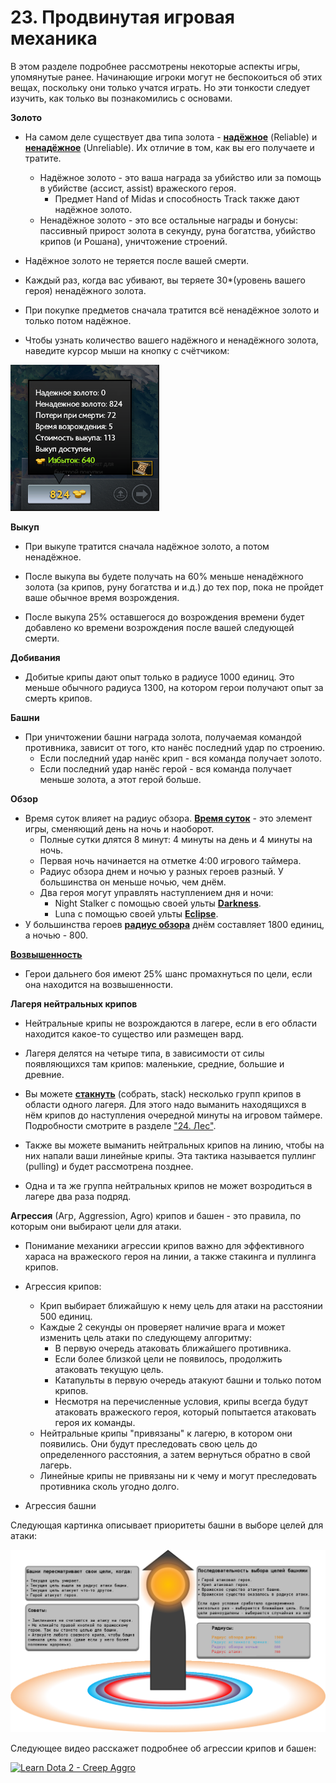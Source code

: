 # 23. Продвинутая игровая механика

В этом разделе подробнее рассмотрены некоторые аспекты игры,  упомянутые ранее. Начинающие игроки могут не беспокоиться об этих вещах, поскольку они только учатся играть. Но эти тонкости следует изучить, как только вы познакомились с основами.

**Золото**

* На самом деле существует два типа золота - [**надёжное**](https://dota2-ru.gamepedia.com/%D0%97%D0%BE%D0%BB%D0%BE%D1%82%D0%BE#.D0.9D.D0.B0.D0.B4.D0.B5.D0.B6.D0.BD.D0.BE.D0.B5_.D0.B8_.D0.BD.D0.B5.D0.BD.D0.B0.D0.B4.D0.B5.D0.B6.D0.BD.D0.BE.D0.B5_.D0.B7.D0.BE.D0.BB.D0.BE.D1.82.D0.BE) (Reliable) и [**ненадёжное**](https://dota2-ru.gamepedia.com/%D0%97%D0%BE%D0%BB%D0%BE%D1%82%D0%BE#.D0.9D.D0.B0.D0.B4.D0.B5.D0.B6.D0.BD.D0.BE.D0.B5_.D0.B8_.D0.BD.D0.B5.D0.BD.D0.B0.D0.B4.D0.B5.D0.B6.D0.BD.D0.BE.D0.B5_.D0.B7.D0.BE.D0.BB.D0.BE.D1.82.D0.BE) (Unreliable). Их отличие в том, как вы его получаете и тратите.
    * Надёжное золото - это ваша награда за убийство или за помощь в убийстве (ассист, assist) вражеского героя.
        * Предмет Hand of Midas и способность Track также дают надёжное золото.
    * Ненадёжное золото - это все остальные награды и бонусы: пассивный прирост золота в секунду, руна богатства, убийство крипов (и Рошана), уничтожение строений.

* Надёжное золото не теряется после вашей смерти.

* Каждый раз, когда вас убивают, вы теряете 30*(уровень вашего героя) ненадёжного золота.

* При покупке предметов сначала тратится всё ненадёжное золото и только потом надёжное.

* Чтобы узнать количество вашего надёжного и ненадёжного золота, наведите курсор мыши на кнопку с счётчиком:

![Счётчик золота](images/23.1_gold_counter.png)

**Выкуп**

* При выкупе тратится сначала надёжное золото, а потом ненадёжное.

* После выкупа вы будете получать на 60% меньше ненадёжного золота (за крипов, руну богатства и и.д.) до тех пор, пока не пройдет ваше обычное время возрождения.

* После выкупа 25% оставшегося до возрождения времени будет добавлено ко времени возрождения после вашей следующей смерти.

**Добивания**

* Добитые крипы дают опыт только в радиусе 1000 единиц. Это меньше обычного радиуса 1300, на котором герои получают опыт за смерть крипов.

**Башни**

* При уничтожении башни награда золота, получаемая командой противника, зависит от того, кто нанёс последний удар по строению.
    * Если последний удар нанёс крип - вся команда получает золото.
    * Если последний удар нанёс герой - вся команда получает меньше золота, а этот герой больше.

**Обзор**

* Время суток влияет на радиус обзора. 
[**Время суток**](https://dota2-ru.gamepedia.com/%D0%92%D1%80%D0%B5%D0%BC%D1%8F_%D1%81%D1%83%D1%82%D0%BE%D0%BA) - это элемент игры, сменяющий день на ночь и наоборот.
    * Полные сутки длятся 8 минут: 4 минуты на день и 4 минуты на ночь.
    * Первая ночь начинается на отметке 4:00 игрового таймера.
    * Радиус обзора днем и ночью у разных героев разный. У большинства он меньше ночью, чем днём.
    * Два героя могут управлять наступлением дня и ночи:
        * Night Stalker с помощью своей ульты [**Darkness**](https://dota2-ru.gamepedia.com/Night_Stalker#Darkness).
        * Luna с помощью своей ульты [**Eclipse**](https://dota2-ru.gamepedia.com/Luna#Eclipse).
* У большинства героев [**радиус обзора**](https://dota2-ru.gamepedia.com/%D0%9E%D0%B1%D0%B7%D0%BE%D1%80#.D0.94.D0.B0.D0.BB.D1.8C.D0.BD.D0.BE.D1.81.D1.82.D1.8C_.D0.BE.D0.B1.D0.B7.D0.BE.D1.80.D0.B0_.D0.B4.D0.BD.D0.B5.D0.BC_.D0.B8_.D0.BD.D0.BE.D1.87.D1.8C.D1.8E) днём составляет 1800 единиц, а ночью - 800.

[**Возвышенность**](https://dota2-ru.gamepedia.com/%D0%9E%D0%B1%D0%B7%D0%BE%D1%80#.D0.92.D0.BE.D0.B7.D0.B2.D1.8B.D1.88.D0.B5.D0.BD.D0.BD.D0.BE.D1.81.D1.82.D1.8C)

* Герои дальнего боя имеют 25% шанс промахнуться по цели, если она находится на возвышенности.

**Лагеря нейтральных крипов**

* Нейтральные крипы не возрождаются в лагере, если в его области находится какое-то существо или размещен вард.

* Лагеря делятся на четыре типа, в зависимости от силы появляющихся там крипов: маленькие, средние, большие и древние.

* Вы можете [**стакнуть**](https://dota2-ru.gamepedia.com/Creep_Stacking) (собрать, stack) несколько групп крипов в области одного лагеря. Для этого надо выманить находящихся в нём крипов до наступления очередной минуты на игровом таймере. Подробности смотрите в разделе ["24. Лес"](24_the_jungle.md).

* Также вы можете выманить нейтральных крипов на линию, чтобы на них напали ваши линейные крипы. Эта тактика называется пуллинг (pulling) и будет рассмотрена позднее.

* Одна и та же группа нейтральных крипов не может возродиться в лагере два раза подряд.

**Агрессия** (Агр, Aggression, Agro) крипов и башен - это правила, по которым они выбирают цели для атаки.

* Понимание механики агрессии крипов важно для эффективного хараса на вражеского героя на линии, а также стакинга и пуллинга крипов.

* Агрессия крипов:
    * Крип выбирает ближайшую к нему цель для атаки на расстоянии 500 единиц.
    * Каждые 2 секунды он проверяет наличие врага и может изменить цель атаки по следующему алгоритму:
        * В первую очередь атаковать ближайшего противника.
        * Если более близкой цели не появилось, продолжить атаковать текущую цель.
        * Катапульты в первую очередь атакуют башни и только потом крипов.
        * Несмотря на перечисленные условия, крипы всегда будут атаковать вражеского героя, который попытается атаковать героя их команды.
    * Нейтральные крипы "привязаны" к лагерю, в котором они появились. Они будут преследовать свою цель до определенного расстояния, а затем вернуться обратно в свой лагерь.
    * Линейные крипы не привязаны ни к чему и могут преследовать противника сколь угодно долго.

* Агрессия башни

Следующая картинка описывает приоритеты башни в выборе целей для атаки:

![Агрессия башен](images/23.2_tower_agression.png)

Следующее видео расскажет подробнее об агрессии крипов и башен:

[![Learn Dota 2 - Creep Aggro](http://img.youtube.com/vi/lOXljong68E/0.jpg)](https://www.youtube.com/watch?v=lOXljong68E)
